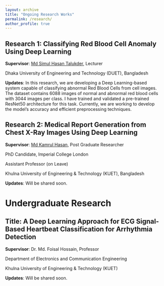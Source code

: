 ```yaml
---
layout: archive
title: "Ongoing Research Works"
permalink: /research/
author_profile: true
---
```

## Research 1: Classifying Red Blood Cell Anomaly Using Deep Learning

**Supervisor**: [Md Simul Hasan Talukder](https://scholar.google.com/citations?user=T754wTAAAAAJ&hl=en), Lecturer

Dhaka University of Engineering and Technology (DUET), Bangladesh

**Updates**: In this research, we are developing a Deep Learning-based system capable of classifying abnormal Red Blood Cells from cell images. The dataset contains 6088 images of normal and abnormal red blood cells with 3044 images per class. I have trained and validated a pre-trained ResNet50 architecture for this task. Currently, we are working to develop the model’s accuracy and efficient preprocessing techniques. 

## Research 2: Medical Report Generation from Chest X-Ray Images Using Deep Learning 

**Supervisor**: [Md Kamrul Hasan](https://med-ai.netlify.app/), Post Graduate Researcher

PhD Candidate, Imperial College London

Assistant Professor (on Leave)

Khulna University of Engineering & Technology (KUET), Bangladesh

**Updates**: Will be shared soon.  

# Undergraduate Research 

## Title: A Deep Learning Approach for ECG Signal-Based Heartbeat Classification for Arrhythmia Detection

**Supervisor**: Dr. Md. Foisal Hossain, Professor

Department of Electronics and Communication Engineering

Khulna University of Engineering & Technology (KUET)

**Updates**: Will be shared soon.  
